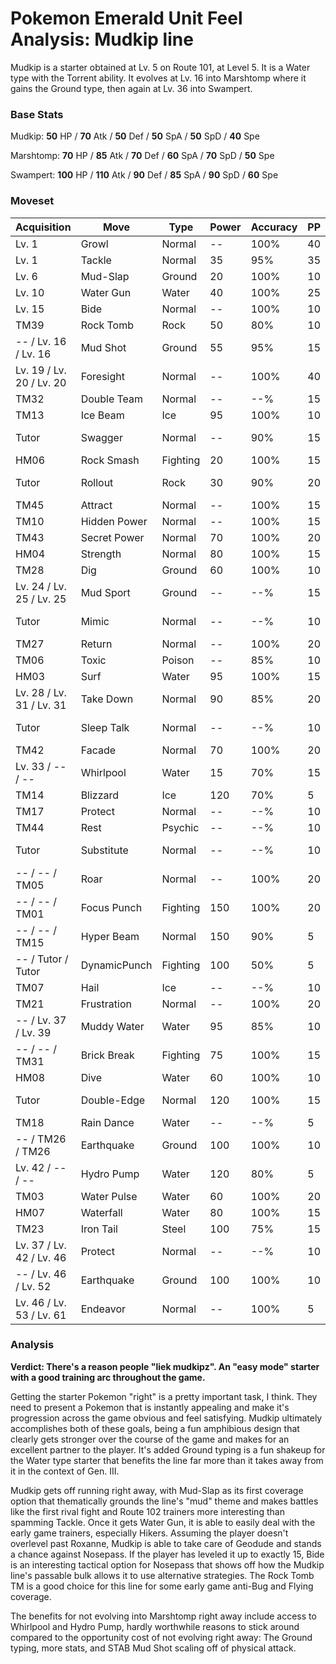 # Pokemon Emerald Unit Feel Analysis: Mudkip line

Mudkip is a starter obtained at Lv. 5 on Route 101, at Level 5. It is a Water type with the Torrent ability. It evolves at Lv. 16 into Marshtomp where it gains the Ground type, then again at Lv. 36 into Swampert.

### Base Stats

Mudkip: **50** HP / **70** Atk / **50** Def / **50** SpA / **50** SpD / **40** Spe

Marshtomp: **70** HP / **85** Atk / **70** Def / **60** SpA / **70** SpD / **50** Spe

Swampert: **100** HP / **110** Atk / **90** Def / **85** SpA / **90** SpD / **60** Spe

### Moveset

| Acquisition              | Move         | Type     | Power | Accuracy | PP | Notes           |
|--------------------------|--------------|----------|-------|----------|----|-----------------|
| Lv. 1                    | Growl        | Normal   | --    | 100%     | 40 |                 |
| Lv. 1                    | Tackle       | Normal   | 35    | 95%      | 35 |                 |
| Lv. 6                    | Mud-Slap     | Ground   | 20    | 100%     | 10 |                 |
| Lv. 10                   | Water Gun    | Water    | 40    | 100%     | 25 |                 |
| Lv. 15                   | Bide         | Normal   | --    | 100%     | 10 |                 |
| TM39                     | Rock Tomb    | Rock     | 50    | 80%      | 10 |                 |
| -- / Lv. 16 / Lv. 16     | Mud Shot     | Ground   | 55    | 95%      | 15 |                 |
| Lv. 19 / Lv. 20 / Lv. 20 | Foresight    | Normal   | --    | 100%     | 40 |                 |
| TM32                     | Double Team  | Normal   | --    | --%      | 15 |                 |
| TM13                     | Ice Beam     | Ice      | 95    | 100%     | 10 |                 |
| Tutor                    | Swagger      | Normal   | --    | 90%      | 15 | Emerald only    |
| HM06                     | Rock Smash   | Fighting | 20    | 100%     | 15 |                 |
| Tutor                    | Rollout      | Rock     | 30    | 90%      | 20 | Emerald only    |
| TM45                     | Attract      | Normal   | --    | 100%     | 15 |                 |
| TM10                     | Hidden Power | Normal   | --    | 100%     | 15 |                 |
| TM43                     | Secret Power | Normal   | 70    | 100%     | 20 |                 |
| HM04                     | Strength     | Normal   | 80    | 100%     | 15 |                 |
| TM28                     | Dig          | Ground   | 60    | 100%     | 10 |                 |
| Lv. 24 / Lv. 25 / Lv. 25 | Mud Sport    | Ground   | --    | --%      | 15 |                 |
| Tutor                    | Mimic        | Normal   | --    | --%      | 10 | Emerald only    |
| TM27                     | Return       | Normal   | --    | 100%     | 20 |                 |
| TM06                     | Toxic        | Poison   | --    | 85%      | 10 |                 |
| HM03                     | Surf         | Water    | 95    | 100%     | 15 |                 |
| Lv. 28 / Lv. 31 / Lv. 31 | Take Down    | Normal   | 90    | 85%      | 20 |                 |
| Tutor                    | Sleep Talk   | Normal   | --    | --%      | 10 | Emerald only    |
| TM42                     | Facade       | Normal   | 70    | 100%     | 20 |                 |
| Lv. 33 / -- / --         | Whirlpool    | Water    | 15    | 70%      | 15 | Delay Evolution |
| TM14                     | Blizzard     | Ice      | 120   | 70%      | 5  |                 |
| TM17                     | Protect      | Normal   | --    | --%      | 10 |                 |
| TM44                     | Rest         | Psychic  | --    | --%      | 10 |                 |
| Tutor                    | Substitute   | Normal   | --    | --%      | 10 | Emerald only    |
| -- / -- / TM05           | Roar         | Normal   | --    | 100%     | 20 |                 |
| -- / -- / TM01           | Focus Punch  | Fighting | 150   | 100%     | 20 |                 |
| -- / -- / TM15           | Hyper Beam   | Normal   | 150   | 90%      | 5  |                 |
| -- / Tutor / Tutor       | DynamicPunch | Fighting | 100   | 50%      | 5  | Emerald only    |
| TM07                     | Hail         | Ice      | --    | --%      | 10 |                 |
| TM21                     | Frustration  | Normal   | --    | 100%     | 20 |                 |
| -- / Lv. 37 / Lv. 39     | Muddy Water  | Water    | 95    | 85%      | 10 |                 |
| -- / -- / TM31           | Brick Break  | Fighting | 75    | 100%     | 15 |                 |
| HM08                     | Dive         | Water    | 60    | 100%     | 10 |                 |
| Tutor                    | Double-Edge  | Normal   | 120   | 100%     | 15 | Emerald only    |
| TM18                     | Rain Dance   | Water    | --    | --%      | 5  |                 |
| -- / TM26 / TM26         | Earthquake   | Ground   | 100   | 100%     | 10 |                 |
| Lv. 42 / -- / --         | Hydro Pump   | Water    | 120   | 80%      | 5  | Delay Evolution |
| TM03                     | Water Pulse  | Water    | 60    | 100%     | 20 |                 |
| HM07                     | Waterfall    | Water    | 80    | 100%     | 15 |                 |
| TM23                     | Iron Tail    | Steel    | 100   | 75%      | 15 |                 |
| Lv. 37 / Lv. 42 / Lv. 46 | Protect      | Normal   | --    | --%      | 10 |                 |
| -- / Lv. 46 / Lv. 52     | Earthquake   | Ground   | 100   | 100%     | 10 |                 |
| Lv. 46 / Lv. 53 / Lv. 61 | Endeavor     | Normal   | --    | 100%     | 5  |                 |

### Analysis

**Verdict: There's a reason people "liek mudkipz". An "easy mode" starter with a good training arc throughout the game.**

Getting the starter Pokemon "right" is a pretty important task, I think. They need to present a Pokemon that is instantly appealing and make it's progression across the game obvious and feel satisfying. Mudkip ultimately accomplishes both of these goals, being a fun amphibious design that clearly gets stronger over the course of the game and makes for an excellent partner to the player. It's added Ground typing is a fun shakeup for the Water type starter that benefits the line far more than it takes away from it in the context of Gen. III. 

Mudkip gets off running right away, with Mud-Slap as its first coverage option that thematically grounds the line's "mud" theme and makes battles like the first rival fight and Route 102 trainers more interesting than spamming Tackle. Once it gets Water Gun, it is able to easily deal with the early game trainers, especially Hikers. Assuming the player doesn't overlevel past Roxanne, Mudkip is able to take care of Geodude and stands a chance against Nosepass. If the player has leveled it up to exactly 15, Bide is an interesting tactical option for Nosepass that shows off how the Mudkip line's passable bulk allows it to use alternative strategies. The Rock Tomb TM is a good choice for this line for some early game anti-Bug and Flying coverage.

The benefits for not evolving into Marshtomp right away include access to Whirlpool and Hydro Pump, hardly worthwhile reasons to stick around compared to the opportunity cost of not evolving right away: The Ground typing, more stats, and STAB Mud Shot scaling off of physical attack. 